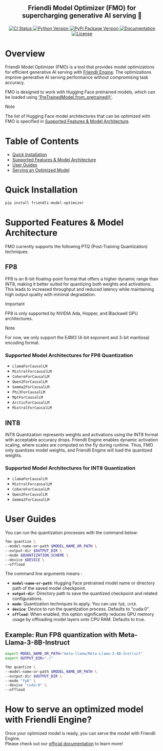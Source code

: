 <!---
Copyright (c) 2024-present, FriendliAI Inc. All rights reserved.
-->

<h2><p align="center">Friendli Model Optimizer (FMO) for supercharging generative AI serving 🚀</p></h2>

<p align="center">
  <a href="https://github.com/friendliai/friendli-model-optimizer/actions/workflows/ci.yaml">
    <img alt="CI Status" src="https://github.com/friendliai/friendli-model-optimizer/actions/workflows/ci.yaml/badge.svg">
  </a>
  <a href="https://pypi.org/project/friendli-model-optimizer">
    <img alt="Python Version" src="https://img.shields.io/pypi/pyversions/friendli-model-optimizer?logo=Python&logoColor=white">
  </a>
  <a href="https://pypi.org/project/friendli-model-optimizer/">
      <img alt="PyPi Package Version" src="https://img.shields.io/pypi/v/friendli-model-optimizer?logo=PyPI&logoColor=white">
  </a>
  <a href="https://docs.friendli.ai/">
    <img alt="Documentation" src="https://img.shields.io/badge/read-doc-blue?logo=ReadMe&logoColor=white">
  </a>
  <a href="https://github.com/friendliai/friendli-model-optimizer/blob/main/LICENSE">
      <img alt="License" src="https://img.shields.io/badge/License-Apache%202.0-green.svg?logo=Apache">
  </a>
</p>


# Overview
Friendli Model Optimizer (FMO) is a tool that provides model optimizations for efficient generative AI serving with [Friendli Engine](https://friendli.ai/solutions/engine/).
The optimizations improve generative AI serving performance without compromising task accuracy.

FMO is designed to work with Hugging Face pretrained models, which can be loaded using ['PreTrainedModel.from_pretrained()'](https://huggingface.co/docs/transformers/en/main_classes/model#transformers.PreTrainedModel.from_pretrained).

> [!NOTE]
> The list of Hugging Face model architectures that can be optimized with FMO is specified in [Supported Features & Model Architecture](#supported-features--model-architecture).


# Table of Contents
- [Quick Installation](#quick-installation)
- [Supported Features & Model Architecture](#supported-features--model-architecture)
- [User Guides](#user-guides)
- [Serving an Optimized Model](#how-to-serve-an-optimized-model-with-friendli-engine)


# Quick Installation
```bash
pip install friendli-model-optimizer
```


# Supported Features & Model Architecture
FMO currently supports the following PTQ (Post-Training Quantization) techniques:

## FP8

FP8 is an 8-bit floating-point format that offers a higher dynamic range than INT8,
making it better suited for quantizing both weights and activations.
This leads to increased throughput and reduced latency while maintaining high output quality with minimal degradation.

> [!IMPORTANT]
> FP8 is only supported by NVIDIA Ada, Hopper, and Blackwell GPU architectures.

> [!NOTE]
> For now, we only support the E4M3 (4-bit exponent and 3-bit mantissa) encoding format.

### Supported Model Architectures for FP8 Quantization
- `LlamaForCausalLM`
- `MistralForcausalLM`
- `CohereForCausalLM`
- `Qwen2ForCausalLM`
- `Gemma2ForCausalLM`
- `Phi3ForCausalLM`
- `MptForCausalLM`
- `ArcticForCausalLM`
- `MixtralForCausalLM`


## INT8

INT8 Quantization represents weights and activations using the INT8 format with acceptable accuracy drops.
Friendli Engine enables dynamic activation scaling, where scales are computed on the fly during runtime.
Thus, FMO only quantizes model weights, and Friendli Engine will load the quantized weights.

### Supported Model Architectures for INT8 Quantization
- `LlamaForCausalLM`
- `MistralForcausalLM`
- `CohereForCausalLM`
- `Qwen2ForCausalLM`
- `Gemma2ForCausalLM`


# User Guides
You can run the quantization processes with the command below:
```bash
fmo quantize \
--model-name-or-path $MODEL_NAME_OR_PATH \
--output-dir $OUTPUT_DIR \
--mode $QUANTIZATION_SCHEME \
--device $DEVICE \
--offload
```
The command line arguments means :
- **`model-name-or-path`**: Hugging Face pretrained model name or directory path of the saved model checkpoint.
- **`output-dir`**: Directory path to save the quantized checkpoint and related configurations.
- **`mode`**: Quantization techniques to apply. You can use `fp8`, `int8`.
- **`device`**: Device to run the quantization process. Defaults to "cuda:0".
- **`offload`**: When enabled, this option significantly reduces GPU memory usage by offloading model layers onto CPU RAM. Defaults to true.

## Example: Run FP8 quantization with Meta-Llama-3-8B-Instruct
```bash
export MODEL_NAME_OR_PATH="meta-llama/Meta-Llama-3-8B-Instruct"
export OUTPUT_DIR="./"

fmo quantize \
--model-name-or-path $MODEL_NAME_OR_PATH \
--output-dir $OUTPUT_DIR \
--mode "fp8" \
--device "cuda:0" \
--offload
```

# How to serve an optimized model with Friendli Engine?
Once your optimized model is ready, you can serve the model with Friendli Engine.\
Please check out our [official documentation](https://docs.friendli.ai/guides/container/running_friendli_container) to learn more!
